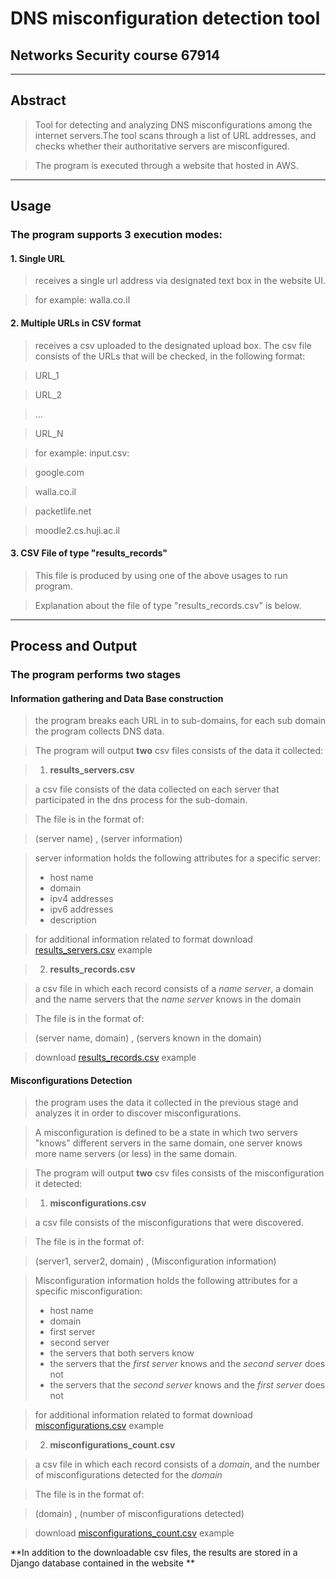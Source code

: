 # DNS misconfiguration detection tool
## Networks Security course 67914

----
## Abstract

> Tool for detecting and analyzing DNS misconfigurations among the internet servers.The tool scans through a list of URL addresses, and checks whether their authoritative servers are misconfigured.

>The program is executed through a website that hosted in AWS.

----
## Usage
### The program supports 3 execution modes:

#### 1. Single URL
> receives a single url address via designated text box in the website UI.

> for example: walla.co.il

#### 2. Multiple URLs in CSV format
> receives a csv uploaded to the designated upload box. The csv file consists of the URLs that will be checked, in the following format:

> URL_1

> URL_2

> ...

> URL_N

> for example: input.csv:

> google.com

> walla.co.il

> packetlife.net

> moodle2.cs.huji.ac.il

#### 3. CSV File of type "results_records"
> This file is produced by using one of the above usages to run program.

> Explanation about the file of type "results_records.csv" is below.

----
## Process and Output

### The program performs two stages 

#### Information gathering and Data Base construction 

> the program breaks each URL in to sub-domains, for each sub domain the program collects DNS data. 

> The program will output **two** csv files consists of the data it collected:

>1. **results_servers.csv**

>  a csv file consists of the data collected on each server that participated in the dns process for the sub-domain.

>  The file is in the format of:

>  (server name) , (server information)

>  server information holds the following attributes for a specific server:
>  * host name
>  * domain
>  * ipv4 addresses
>  * ipv6 addresses
>  * description

>  for additional information related to format
>  download [results_servers.csv](http://env-dnsweb.bgbr3jbjqh.eu-central-1.elasticbeanstalk.com/download_results_servers) example

>2. **results_records.csv**

>  a csv file in which each record consists of a *name server*, a domain and the name servers that the *name server* knows in the domain

>  The file is in the format of:

>  (server name, domain) , (servers known in the domain)

>  download [results_records.csv](http://env-dnsweb.bgbr3jbjqh.eu-central-1.elasticbeanstalk.com/download_results_records) example


#### Misconfigurations Detection 

> the program uses the data it collected in the previous stage and analyzes it in order to discover misconfigurations.

> A misconfiguration is defined to be a state in which two servers "knows" different servers in the same domain, one server knows more name servers (or less) in the same domain.

> The program will output **two** csv files consists of the misconfiguration it detected:

>1. **misconfigurations.csv**

>  a csv file consists of the misconfigurations that were discovered.

>  The file is in the format of:

>  (server1, server2, domain) , (Misconfiguration information)

>  Misconfiguration information holds the following attributes for a specific misconfiguration:
>  * host name
>  * domain
>  * first server
>  * second server
>  * the servers that both servers know
>  * the servers that the *first server* knows and the *second server* does not
>  * the servers that the *second server* knows and the *first server* does not


>  for additional information related to format
>  download [misconfigurations.csv](http://env-dnsweb.bgbr3jbjqh.eu-central-1.elasticbeanstalk.com/download_misconfigurations) example

>2. **misconfigurations_count.csv**

>  a csv file in which each record consists of a *domain*, and the number of misconfigurations detected for the *domain*

>  The file is in the format of:

>  (domain) , (number of misconfigurations detected)

>  download [misconfigurations_count.csv](http://env-dnsweb.bgbr3jbjqh.eu-central-1.elasticbeanstalk.com/download_misconfigurations_count) example

**In addition to the downloadable csv files, the results are stored in a Django database contained in the website
**
